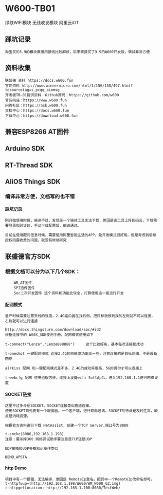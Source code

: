 # W600-TB01
绿联WIFI模块 无线收发模块 阿里云iOT

## 踩坑记录
    淘宝买的5.9的模块直接用接线比较麻烦，后来直接买了9.9的W600开发板，调试非常方便

## 资料收集
    联盛德 资料 https://docs.w600.fun
    官网资料 http://www.winnermicro.com/html/1/156/158/497.html?tdsourcetag=s_pcqq_aiomsg
    开发板TB-01提供资料：Github源码：https://github.com/w600
    官网网站：https://www.w600.fun
    问答社区：https://ask.w600.fun
    文档中心：https://docs.w600.fun
    下载中心：https://download.w600.fun



## 兼容ESP8266 AT固件
## Arduino SDK 

## RT-Thread SDK
## AliOS Things SDK
### 编译非常方便，文档写的也不错
#### 踩坑记录
    刚开始使用时候，编译不过，发现是一个编译工具无法下载，原因是该工具上传到码云，下载需要登录和验证码，手动下载配置后，编译通过。
    
    目前在使用配网信息时候，需要使用阿里智能生活的APP，免开发模式挺好用。但是考虑到后续授权码要收费的问题，就没有继续研究

## 联盛德官方SDK
### 根据文档可以分为以下几个SDK：
        WM_AT固件
        SPI透传固件
        Soc二次开发固件 这个资料和功能比较全，打算使用这一套进行开发

        
#### 配网模式

    量产时候需要注意天线的强度，2.4G路由器在我右侧，把目标板放到我的左侧就不可以连接，右侧就可以进行连接

    http://docs.thingsturn.com/download/soc/#id2
    根据连接中的 W60X_SDK使用手册，配网模式使用如下

    t-connect("Lenze","Lenze888888")     这个比较好用，基本每次连接都成功

    t-oneshot 一键配网模式 连接2.4G的网络成功率高一些，注意连接的是目标网络，不是设备网络

    airkiss 配网 和一键配网模式差不多，2.4G的成功率很高，5G的偶尔才可以连接上

    t-webcfg 配网 使用也很方便，连接上设备wifi SoftAp后，进入192.168.1.1进行网络设置    
        
#### SOCKET链接
    这里不过多介绍SOCKET。SOCKET连接类似管道连接。
    使用SOCKET首先要有一个服务器，一个客户端，进行双向通讯。SOCKET的特点是及时性高，缺点是消耗资源。

    根据官方资料进行下载 NetAssist，创建一个TCP Server,端口号为8080

    t-sockc(8080,192.168.1.198)
    注意：要杀掉360 网络调试助手要注意是TCP还是UDP

    UDP单播和UDP多播和此操作类似

    DEMO_APSTA


#### http Demo
    项目中有一个报错，无法编译，原因是 RemoteIp重名。把其中一个RemoteIp改命名即可。
    t-httpfwup=(http://192.168.1.198/W600/WM_W600_GZ.img)
    t-httpgetLocation: http://192.168.1.100:8080/TestWeb/
